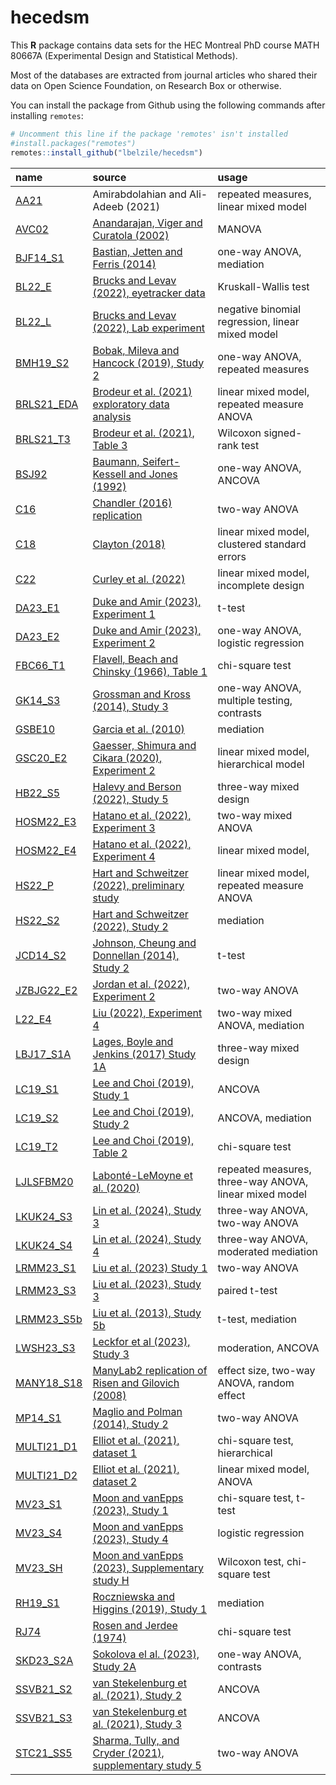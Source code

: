 
# hecedsm

This **R** package contains data sets for the HEC Montreal PhD course
MATH 80667A (Experimental Design and Statistical Methods).

Most of the databases are extracted from journal articles who shared
their data on Open Science Foundation, on Research Box or otherwise.

You can install the package from Github using the following commands
after installing `remotes`:

``` r
# Uncomment this line if the package 'remotes' isn't installed
#install.packages("remotes") 
remotes::install_github("lbelzile/hecedsm")
```

| name                                                                       | source                                                                                              | usage                                                  |
|:---------------------------------------------------------------------------|:----------------------------------------------------------------------------------------------------|:-------------------------------------------------------|
| [AA21](https://lbelzile.github.io/hecedsm/reference/AA21.html)             | Amirabdolahian and Ali-Adeeb (2021)                                                                 | repeated measures, linear mixed model                  |
| [AVC02](https://lbelzile.github.io/hecedsm/reference/AVC02.html)           | [Anandarajan, Viger and Curatola (2002)](https://doi.org/10.1506/5947-NQTC-C3Y5-H46N)               | MANOVA                                                 |
| [BJF14_S1](https://lbelzile.github.io/hecedsm/reference/BJF14_S1.html)     | [Bastian, Jetten and Ferris (2014)](https://doi.org/10.1177/0956797614545886)                       | one-way ANOVA, mediation                               |
| [BL22_E](https://lbelzile.github.io/hecedsm/reference/BL22_E.html)         | [Brucks and Levav (2022), eyetracker data](https://doi.org/10.1038/s41586-022-04643-y)              | Kruskall-Wallis test                                   |
| [BL22_L](https://lbelzile.github.io/hecedsm/reference/BL22_L.html)         | [Brucks and Levav (2022), Lab experiment](https://doi.org/10.1038/s41586-022-04643-y)               | negative binomial regression, linear mixed model       |
| [BMH19_S2](https://lbelzile.github.io/hecedsm/reference/BMH19_S2.html)     | [Bobak, Mileva and Hancock (2019), Study 2](https://doi.org/10.1186/s41235-019-0174-3)              | one-way ANOVA, repeated measures                       |
| [BRLS21_EDA](https://lbelzile.github.io/hecedsm/reference/BRLS21_EDA.html) | [Brodeur et al. (2021) exploratory data analysis](https://doi.org/10.1016/j.aap.2020.105846)        | linear mixed model, repeated measure ANOVA             |
| [BRLS21_T3](https://lbelzile.github.io/hecedsm/reference/BRLS21_T3.html)   | [Brodeur et al. (2021), Table 3](https://doi.org/10.1016/j.aap.2020.105846)                         | Wilcoxon signed-rank test                              |
| [BSJ92](https://lbelzile.github.io/hecedsm/reference/BSJ92.html)           | [Baumann, Seifert-Kessell and Jones (1992)](https://doi.org/10.1080/10862969209547770)              | one-way ANOVA, ANCOVA                                  |
| [C16](https://lbelzile.github.io/hecedsm/reference/C16.html)               | [Chandler (2016) replication](https://doi.org/10.17605/OSF.IO/EZCUJ)                                | two-way ANOVA                                          |
| [C18](https://lbelzile.github.io/hecedsm/reference/C18.html)               | [Clayton (2018)](https://doi.org/10.1017/XPS.2018.8)                                                | linear mixed model, clustered standard errors          |
| [C22](https://lbelzile.github.io/hecedsm/reference/C22.html)               | [Curley et al. (2022)](https://doi.org/10.1080/13218719.2021.1904450)                               | linear mixed model, incomplete design                  |
| [DA23_E1](https://lbelzile.github.io/hecedsm/reference/DA23_E1.html)       | [Duke and Amir (2023), Experiment 1](https://doi.org/10.1287/mksc.2022.1364)                        | t-test                                                 |
| [DA23_E2](https://lbelzile.github.io/hecedsm/reference/DA23_E2.html)       | [Duke and Amir (2023), Experiment 2](https://doi.org/10.1287/mksc.2022.1364)                        | one-way ANOVA, logistic regression                     |
| [FBC66_T1](https://lbelzile.github.io/hecedsm/reference/FBC66_T1.html)     | [Flavell, Beach and Chinsky (1966), Table 1](https://doi.org/10.2307/1126804)                       | chi-square test                                        |
| [GK14_S3](https://lbelzile.github.io/hecedsm/reference/GK14_S3.html)       | [Grossman and Kross (2014), Study 3](https://doi.org/10.1177/0956797614535400)                      | one-way ANOVA, multiple testing, contrasts             |
| [GSBE10](https://lbelzile.github.io/hecedsm/reference/GSBE10.html)         | [Garcia et al. (2010)](https://doi.org/10.1002/ejsp.644)                                            | mediation                                              |
| [GSC20_E2](https://lbelzile.github.io/hecedsm/reference/GSC20_E2.html)     | [Gaesser, Shimura and Cikara (2020), Experiment 2](https://doi.org/10.1037/pspi0000194)             | linear mixed model, hierarchical model                 |
| [HB22_S5](https://lbelzile.github.io/hecedsm/reference/HB22_S5.html)       | [Halevy and Berson (2022), Study 5](https://doi.org/10.1177/00220027221079402)                      | three-way mixed design                                 |
| [HOSM22_E3](https://lbelzile.github.io/hecedsm/reference/HOSM22_E3.html)   | [Hatano et al. (2022), Experiment 3](https://doi.org/10.1037/xge0001255)                            | two-way mixed ANOVA                                    |
| [HOSM22_E4](https://lbelzile.github.io/hecedsm/reference/HOSM22_E4.html)   | [Hatano et al. (2022), Experiment 4](https://doi.org/10.1037/xge0001255)                            | linear mixed model,                                    |
| [HS22_P](https://lbelzile.github.io/hecedsm/reference/HS22_P.html)         | [Hart and Schweitzer (2022), preliminary study](https://doi.org/10.1016/j.obhdp.2021.104108)        | linear mixed model, repeated measure ANOVA             |
| [HS22_S2](https://lbelzile.github.io/hecedsm/reference/HS22_S2.html)       | [Hart and Schweitzer (2022), Study 2](https://doi.org/10.1016/j.obhdp.2021.104108)                  | mediation                                              |
| [JCD14_S2](https://lbelzile.github.io/hecedsm/reference/JCD14_S2.html)     | [Johnson, Cheung and Donnellan (2014), Study 2](https://doi.org/10.1027/1864-9335/a000186)          | t-test                                                 |
| [JZBJG22_E2](https://lbelzile.github.io/hecedsm/reference/JZBJG22_E2.html) | [Jordan et al. (2022), Experiment 2](https://doi.org/10.1098/rsos.211977)                           | two-way ANOVA                                          |
| [L22_E4](https://lbelzile.github.io/hecedsm/reference/L22_E4.html)         | [Liu (2022), Experiment 4](https://doi.org/10.1177/00222437211055741)                               | two-way mixed ANOVA, mediation                         |
| [LBJ17_S1A](https://lbelzile.github.io/hecedsm/reference/LBJ17_S1A.html)   | [Lages, Boyle and Jenkins (2017) Study 1A](https://doi.org/10.1177/0956797617705391)                | three-way mixed design                                 |
| [LC19_S1](https://lbelzile.github.io/hecedsm/reference/LC19_S1.html)       | [Lee and Choi (2019), Study 1](https://doi.org/10.1016/j.jretconser.2019.03.015)                    | ANCOVA                                                 |
| [LC19_S2](https://lbelzile.github.io/hecedsm/reference/LC19_S2.html)       | [Lee and Choi (2019), Study 2](https://doi.org/10.1016/j.jretconser.2019.03.015)                    | ANCOVA, mediation                                      |
| [LC19_T2](https://lbelzile.github.io/hecedsm/reference/LC19_T2.html)       | [Lee and Choi (2019), Table 2](https://doi.org/10.1016/j.jretconser.2019.03.015)                    | chi-square test                                        |
| [LJLSFBM20](https://lbelzile.github.io/hecedsm/reference/LJLSFBM20.html)   | [Labonté-LeMoyne et al. (2020)](https://doi.org/10.1177/0018720819879310)                           | repeated measures, three-way ANOVA, linear mixed model |
| [LKUK24_S3](https://lbelzile.github.io/hecedsm/reference/LKUK24_S3.html)   | [Lin et al. (2024), Study 3](https://doi.org/10.1093/jcr/ucad076)                                   | three-way ANOVA, two-way ANOVA                         |
| [LKUK24_S4](https://lbelzile.github.io/hecedsm/reference/LKUK24_S4.html)   | [Lin et al. (2024), Study 4](https://doi.org/10.1093/jcr/ucad076)                                   | three-way ANOVA, moderated mediation                   |
| [LRMM23_S1](https://lbelzile.github.io/hecedsm/reference/LRMM23_S1.html)   | [Liu et al. (2023) Study 1](https://doi.org/10.1037/pspi0000402)                                    | two-way ANOVA                                          |
| [LRMM23_S3](https://lbelzile.github.io/hecedsm/reference/LRMM23_S3.html)   | [Liu et al. (2023), Study 3](https://doi.org/10.1037/pspi0000402)                                   | paired t-test                                          |
| [LRMM23_S5b](https://lbelzile.github.io/hecedsm/reference/LRMM23_S5b.html) | [Liu et al. (2013), Study 5b](https://doi.org/10.1037/pspi0000402)                                  | t-test, mediation                                      |
| [LWSH23_S3](https://lbelzile.github.io/hecedsm/reference/LWSH23_S3.html)   | [Leckfor et al (2023), Study 3](https://doi.org/10.1177/02654075221149955)                          | moderation, ANCOVA                                     |
| [MANY18_S18](https://lbelzile.github.io/hecedsm/reference/MANY18_S18.html) | [ManyLab2 replication of Risen and Gilovich (2008)](https://doi.org/10.1177/2515245918810225)       | effect size, two-way ANOVA, random effect              |
| [MP14_S1](https://lbelzile.github.io/hecedsm/reference/MP14_S1.html)       | [Maglio and Polman (2014), Study 2](https://doi.org/10.1177/0956797614530571)                       | two-way ANOVA                                          |
| [MULTI21_D1](https://lbelzile.github.io/hecedsm/reference/MULTI21_D1.html) | [Elliot et al. (2021), dataset 1](https://doi.org/10.1177/2515245921101)                            | chi-square test, hierarchical                          |
| [MULTI21_D2](https://lbelzile.github.io/hecedsm/reference/MULTI21_D2.html) | [Elliot et al. (2021), dataset 2](https://doi.org/10.1177/2515245921101)                            | linear mixed model, ANOVA                              |
| [MV23_S1](https://lbelzile.github.io/hecedsm/reference/MV23_S1.html)       | [Moon and vanEpps (2023), Study 1](https://doi.org/10.1093/jcr/ucac047)                             | chi-square test, t-test                                |
| [MV23_S4](https://lbelzile.github.io/hecedsm/reference/MV23_S4.html)       | [Moon and vanEpps (2023), Study 4](https://doi.org/10.1093/jcr/ucac047)                             | logistic regression                                    |
| [MV23_SH](https://lbelzile.github.io/hecedsm/reference/MV23_SH.html)       | [Moon and vanEpps (2023), Supplementary study H](https://doi.org/10.1093/jcr/ucac047)               | Wilcoxon test, chi-square test                         |
| [RH19_S1](https://lbelzile.github.io/hecedsm/reference/RH19_S1.html)       | [Roczniewska and Higgins (2019), Study 1](https://doi.org/10.1016/j.jesp.2019.103882)               | mediation                                              |
| [RJ74](https://lbelzile.github.io/hecedsm/reference/RJ74.html)             | [Rosen and Jerdee (1974)](https://doi.org/10.1037/h0035834)                                         | chi-square test                                        |
| [SKD23_S2A](https://lbelzile.github.io/hecedsm/reference/SKD23_S2A.html)   | [Sokolova el al. (2023), Study 2A](https://doi.org/10.1093/jcr/ucad008)                             | one-way ANOVA, contrasts                               |
| [SSVB21_S2](https://lbelzile.github.io/hecedsm/reference/SSVB21_S2.html)   | [van Stekelenburg et al. (2021), Study 2](https://doi.org/10.1177/09567976211007788)                | ANCOVA                                                 |
| [SSVB21_S3](https://lbelzile.github.io/hecedsm/reference/SSVB21_S3.html)   | [van Stekelenburg et al. (2021), Study 3](https://doi.org/10.1177/09567976211007788)                | ANCOVA                                                 |
| [STC21_SS5](https://lbelzile.github.io/hecedsm/reference/STC21_SS5.html)   | [Sharma, Tully, and Cryder (2021), supplementary study 5](https://doi.org/10.1177/0022243721993816) | two-way ANOVA                                          |
